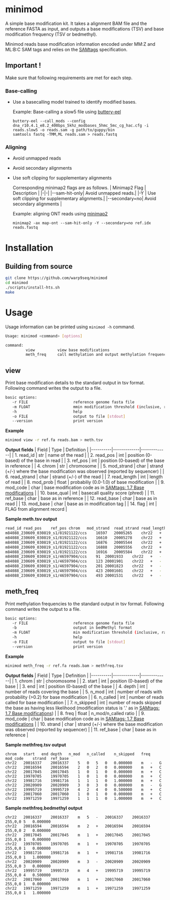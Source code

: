 # minimod

A simple base modification kit. It takes a alignment BAM file and the reference FASTA as input, and outputs a base modifications (TSV) and base modification frequency (TSV or bedmethyl).

Minimod reads base modification information encoded under MM:Z and ML:B:C SAM tags and relies on the [SAMtags](https://github.com/samtools/hts-specs/blob/master/SAMtags.pdf) specification.

## Important !
Make sure that following requirements are met for each step.

### Base-calling
- Use a basecalling model trained to identify modified bases.

   Example: Base-calling a slow5 file using [buttery-eel](https://github.com/Psy-Fer/buttery-eel)
   ```
   buttery-eel --call_mods --config dna_r10.4.1_e8.2_400bps_5khz_modbases_5hmc_5mc_cg_hac.cfg -i reads.slow5 -o reads.sam -g path/to/guppy/bin
   samtools fastq -TMM,ML reads.sam > reads.fastq
   ```

### Aligning
- Avoid unmapped reads
- Avoid secondary alignments
- Use soft clipping for supplementary alignments

   Corresponding minimap2 flags are as follows.
   | Minimap2 Flag | Description |
   |-|-|
   |--sam-hit-only| Avoid unmapped reads.|
   |-Y | Use soft clipping for supplementary alignments.|
   |--secondary=no| Avoid secondary alignments |

   Example: aligning ONT reads using [minimap2](https://github.com/lh3/minimap2)
   ```
   minimap2 -ax map-ont --sam-hit-only -Y --secondary=no ref.idx reads.fastq
   ```

# Installation
## Building from source
```bash
git clone https://github.com/warp9seq/minimod
cd minimod
./scripts/install-hts.sh
make
```

# Usage
Usage information can be printed using ```minimod -h``` command.
```bash
Usage: minimod <command> [options]

command:
         view          view base modifications
         meth_freq     call methylation and output methylation frequency
```

## view
Print base modification details to the standard output in tsv format. Following command writes the output to a file.
```bash
basic options:
   -r FILE                    reference genome fasta file
   -m FLOAT                   mmin modification threshold (inclusive, range 0.0 to 1.0) [0.0]
   -h                         help
   -o FILE                    output to file [stdout]
   --version                  print version
```

**Example**
```bash
minimod view -r ref.fa reads.bam > meth.tsv
```

**Output fields**
| Field    | Type | Definition    |
|----------|-------------|-------------|
| 1. read_id | str | name of the read |
| 2. read_pos | int | position (0-based) of the base in read |
| 3. ref_pos   | int | position (0-based) of the base in reference |
| 4. chrom | str | chromosome |
| 5. mod_strand | char | strand (+/-) where the base modification was observed (reported by sequencer) |
| 6. read_strand | char | strand (+/-) of the read |
| 7. read_length | int | length of read |
| 8. mod_prob | float | probabiliy (0.0-1.0) of base modification |
| 9. mod_code | char | base modification code as in [SAMtags: 1.7 Base modifications](https://github.com/samtools/hts-specs/blob/master/SAMtags.pdf)  |
| 10. base_qual | int | basecall quality score (phred) |
| 11. ref_base | char | base as in reference  |
| 12. read_base | char | base as in read  |
| 13. mod_base | char | base as in modification tag |
| 14. flag | int | FLAG from alignment record |

**Sample meth.tsv output**
```bash
read_id	read_pos	ref_pos	chrom	mod_strand	read_strand	read_length	mod_qual	mod_code	base_qual	ref_base	read_base	mod_base	flag
m84088_230609_030819_s1/81921122/ccs	16597	20005265	chr22	+	+	16932	0.909804	m	40	c	C	C	0
m84088_230609_030819_s1/81921122/ccs	16610	20005278	chr22	+	+	16932	0.317647	m	40	c	C	C	0
m84088_230609_030819_s1/81921122/ccs	16876	20005544	chr22	+	+	16932	0.901961	m	40	c	C	C	0
m84088_230609_030819_s1/81921122/ccs	16888	20005556	chr22	+	+	16932	0.854902	m	35	c	C	C	0
m84088_230609_030819_s1/81921122/ccs	16916	20005584	chr22	+	+	16932	0.078431	m	40	c	C	C	0
m84088_230609_030819_s1/46597904/ccs	91	20001933	chr22	+	-	11990	0.494118	m	40	G	A	C	16
m84088_230609_030819_s1/46597904/ccs	123	20001901	chr22	+	-	11990	0.227451	m	40	G	A	C	16
m84088_230609_030819_s1/46597904/ccs	201	20001823	chr22	+	-	11990	0.054902	m	40	G	A	C	16
m84088_230609_030819_s1/46597904/ccs	423	20001601	chr22	+	-	11990	0.988235	m	40	g	C	C	16
m84088_230609_030819_s1/46597904/ccs	493	20001531	chr22	+	-	11990	0.003922	m	40	g	C	C	16
```

## meth_freq
Print methylation frequencies to the standard output in tsv format. Following command writes the output to a file.
```bash
basic options:
   -r FILE                    reference genome fasta file
   -b                         output in bedMethyl format
   -m FLOAT                   min modification threshold (inclusive, range 0.0 to 1.0) [0.2]
   -h                         help
   -o FILE                    output to file [stdout]
   --version                  print version
```

**Example**

```bash
minimod meth_freq -r ref.fa reads.bam > methfreq.tsv
```

**Output fields**
| Field    | Type | Definition    |
|----------|-------------|-------------|
| 1. chrom | str | choromosome |
| 2. start | int | position (0-based) of the base |
| 3. end   | int | position (0-based) of the base |
| 4. depth | int | number of reads covering the base |
| 5. n_mod | int | number of reads with probability (>0.2) for base modification |
| 6. n_called | int | number of reads called for base modification |
| 7. n_skipped | int | number of reads skipped the base as having less likelihood (modification status is '.' as in [SAMtags: 1.7 Base modifications](https://github.com/samtools/hts-specs/blob/master/SAMtags.pdf)) |
| 8. freq | float | n_mod/n_called ratio |
| 9. mod_code | char | base modification code as in [SAMtags: 1.7 Base modifications](https://github.com/samtools/hts-specs/blob/master/SAMtags.pdf) |
| 10. strand | char | strand (+/-) where the base modification was observed (reported by sequencer) |
| 11. ref_base | char | base as in reference |

**Sample methfreq.tsv output**
```
chrom	start	end	depth	n_mod	n_called	n_skipped	freq	mod_code	strand	ref_base
chr22	20016337	20016337	5	0	5	0	0.000000	m	-	G
chr22	20016594	20016594	2	0	2	0	0.000000	m	+	C
chr22	20017045	20017045	1	0	1	0	0.000000	m	+	C
chr22	19970705	19970705	1	0	1	0	0.000000	m	+	C
chr22	19981716	19981716	1	1	1	0	1.000000	m	+	C
chr22	20020909	20020909	3	0	3	0	0.000000	m	-	G
chr22	19995719	19995719	4	2	4	0	0.500000	m	+	C
chr22	20017060	20017060	1	0	1	0	0.000000	m	+	C
chr22	19971259	19971259	1	1	1	0	1.000000	m	+	C
```

**Sample methfreq.bedmethyl output**
```
chr22	20016337	20016337	m	5	-	20016337	20016337	255,0,0	5	0.000000
chr22	20016594	20016594	m	2	+	20016594	20016594	255,0,0	2	0.000000
chr22	20017045	20017045	m	1	+	20017045	20017045	255,0,0	1	0.000000
chr22	19970705	19970705	m	1	+	19970705	19970705	255,0,0	1	0.000000
chr22	19981716	19981716	m	1	+	19981716	19981716	255,0,0	1	1.000000
chr22	20020909	20020909	m	3	-	20020909	20020909	255,0,0	3	0.000000
chr22	19995719	19995719	m	4	+	19995719	19995719	255,0,0	4	0.500000
chr22	20017060	20017060	m	1	+	20017060	20017060	255,0,0	1	0.000000
chr22	19971259	19971259	m	1	+	19971259	19971259	255,0,0	1	1.000000
```